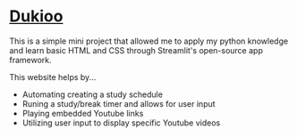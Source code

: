 # [Dukioo](https://podomoro-study-scheduler.streamlit.app/)

This is a simple mini project that allowed me to apply my python knowledge and learn basic HTML and CSS through Streamlit's open-source app framework.

This website helps by...
* Automating creating a study schedule
* Runing a study/break timer and allows for user input
* Playing embedded Youtube links
* Utilizing user input to display specific Youtube videos
